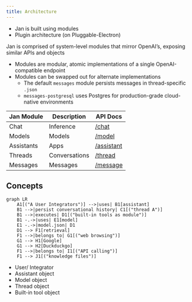 ```yaml
---
title: Architecture
---
```


- Jan is built using modules
- Plugin architecture (on Pluggable-Electron)

Jan is comprised of system-level modules that mirror OpenAI’s, exposing similar APIs and objects

- Modules are modular, atomic implementations of a single OpenAI-compatible endpoint
- Modules can be swapped out for alternate implementations
  - The default `messages` module persists messages in thread-specific `.json`
  - `messages-postgresql` uses Postgres for production-grade cloud-native environments

| Jan Module | Description   | API Docs                     |
| ---------- | ------------- | ---------------------------- |
| Chat       | Inference     | [/chat](/api/chat)           |
| Models     | Models        | [/model](/api/model)         |
| Assistants | Apps          | [/assistant](/api/assistant) |
| Threads    | Conversations | [/thread](/api/thread)       |
| Messages   | Messages      | [/message](/api/message)     |

## Concepts

```mermaid
graph LR
    A1[("A User Integrators")] -->|uses| B1[assistant]
    B1 -->|persist conversational history| C1[("thread A")]
    B1 -->|executes| D1[("built-in tools as module")]
    B1 -.->|uses| E1[model]
    E1 -.->|model.json| D1
    D1 --> F1[retrieval]
    F1 -->|belongs to| G1[("web browsing")]
    G1 --> H1[Google]
    G1 --> H2[Duckduckgo]
    F1 -->|belongs to| I1[("API calling")]
    F1 --> J1[("knowledge files")]
```
- User/ Integrator
- Assistant object
- Model object
- Thread object
- Built-in tool object
